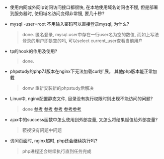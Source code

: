 - 使用内网或外网ip访问访问接口都很快, 在本地使用域名访问也不慢, 但是部署到服务器时, 使用域名访问变得非常慢, 要几十秒?

- mysql -user=root 不用输入密码可以直接登录mysql, 为什么?

  >done. 匿名登录, mysql.user中存在一行user名为空的数值, 而如上写法登录的用户即是空的吗, 可以select current_user查看当前用户

- tp的hook的作用及使用?
  >done.
  
- phpstudy的php7.1版本在nginx下无法加载curl扩展， 其他php版本能正常加载
  > donw 重新安装新的phpstudy后解决
  
  
- Linux中, nginx配置静态文件, 目录没有执行权限时则出现不能访问的问题?
  > done [参考](https://blog.csdn.net/caomiao2006/article/details/21701791) [参考](https://blog.csdn.net/li_101357/article/details/78391589) [参考](https://blog.csdn.net/yangcs2009/article/details/39998309)
         [参考](https://unix.stackexchange.com/questions/21251/execute-vs-read-bit-how-do-directory-permissions-in-linux-work)[参考](https://blog.csdn.net/cdu09/article/details/10310103)
         
- ajax中的success函数中怎么使用到外部变量, 又怎么将结果赋值给外部变量?    
  > 藐视没有问题中问题
  
- 访问页面时, nginx超时, php还会继续执行吗?
  >php进程还会继续执行直到任务完成